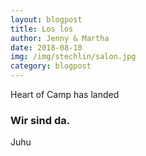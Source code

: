 ```yaml
---
layout: blogpost
title: Los los
author: Jenny & Martha
date: 2018-08-10
img: /img/stechlin/salon.jpg
category: blogpost
---
```


Heart of Camp has landed

### Wir sind da.

<p>Juhu</p>
